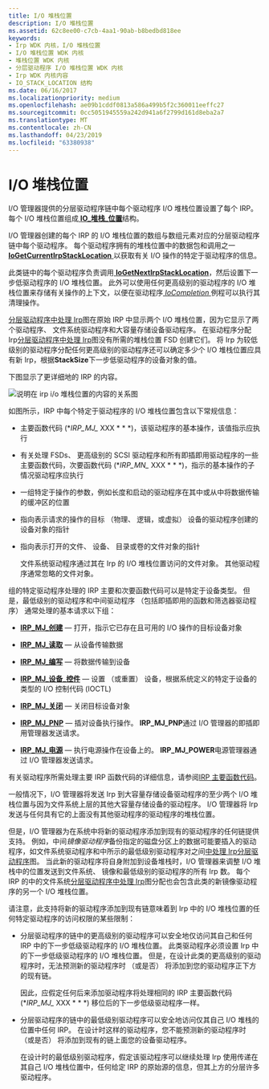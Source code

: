 ```yaml
---
title: I/O 堆栈位置
description: I/O 堆栈位置
ms.assetid: 62c8ee00-c7cb-4aa1-90ab-b8bedbd818ee
keywords:
- Irp WDK 内核，I/O 堆栈位置
- I/O 堆栈位置 WDK 内核
- 堆栈位置 WDK 内核
- 分层驱动程序 I/O 堆栈位置 WDK 内核
- Irp WDK 内核内容
- IO_STACK_LOCATION 结构
ms.date: 06/16/2017
ms.localizationpriority: medium
ms.openlocfilehash: ae09b1cddf0813a586a499b5f2c360011eeffc27
ms.sourcegitcommit: 0cc5051945559a242d941a6f2799d161d8eba2a7
ms.translationtype: MT
ms.contentlocale: zh-CN
ms.lasthandoff: 04/23/2019
ms.locfileid: "63380938"
---
```

# <a name="io-stack-locations"></a>I/O 堆栈位置





I/O 管理器提供的分层驱动程序链中每个驱动程序 I/O 堆栈位置设置了每个 IRP。 每个 I/O 堆栈位置组成[ **IO\_堆栈\_位置**](https://msdn.microsoft.com/library/windows/hardware/ff550659)结构。

I/O 管理器创建的每个 IRP 的 I/O 堆栈位置的数组与数组元素对应的分层驱动程序链中每个驱动程序。 每个驱动程序拥有的堆栈位置中的数据包和调用之一[ **IoGetCurrentIrpStackLocation** ](https://msdn.microsoft.com/library/windows/hardware/ff549174)以获取有关 I/O 操作的特定于驱动程序的信息。

此类链中的每个驱动程序负责调用[ **IoGetNextIrpStackLocation**](https://msdn.microsoft.com/library/windows/hardware/ff549266)，然后设置下一步低驱动程序的 I/O 堆栈位置。 此外可以使用任何更高级别的驱动程序的 I/O 堆栈位置来存储有关操作的上下文，以便在驱动程序[ *IoCompletion* ](https://msdn.microsoft.com/library/windows/hardware/ff548354)例程可以执行其清理操作。

[分层驱动程序中处理 Irp](example-i-o-request---the-details.md#ddk-example-i-o-request---the-details-kg)图在原始 IRP 中显示两个 I/O 堆栈位置，因为它显示了两个驱动程序、 文件系统驱动程序和大容量存储设备驱动程序。 在驱动程序分配 Irp[分层驱动程序中处理 Irp](example-i-o-request---the-details.md#ddk-example-i-o-request---the-details-kg)图没有所需的堆栈位置 FSD 创建它们。 将 Irp 为较低级别的驱动程序分配任何更高级别的驱动程序还可以确定多少个 I/O 堆栈位置应具有新 Irp，根据**StackSize**下一步低驱动程序的设备对象的值。

下图显示了更详细地的 IRP 的内容。

![说明在 irp i/o 堆栈位置的内容的关系图](images/2irpios.png)

如图所示，IRP 中每个特定于驱动程序的 I/O 堆栈位置包含以下常规信息：

- 主要函数代码 (**IRP\_MJ\_* XXX * * *)，该驱动程序的基本操作，该值指示应执行

- 有关处理 FSDs、 更高级别的 SCSI 驱动程序和所有即插即用驱动程序的一些主要函数代码，次要函数代码 (**IRP\_MN\_* XXX * * *)，指示的基本操作的子情况驱动程序应执行

- 一组特定于操作的参数，例如长度和启动的驱动程序在其中或从中将数据传输的缓冲区的位置

- 指向表示请求的操作的目标 （物理、 逻辑，或虚拟） 设备的驱动程序创建的设备对象的指针

- 指向表示打开的文件、 设备、 目录或卷的文件对象的指针

  文件系统驱动程序通过其在 Irp 的 I/O 堆栈位置访问的文件对象。 其他驱动程序通常忽略的文件对象。

组的特定驱动程序处理的 IRP 主要和次要函数代码可以是特定于设备类型。 但是，最低级别的驱动程序和中间驱动程序 （包括即插即用的函数和筛选器驱动程序） 通常处理的基本请求以下组：

-   [**IRP\_MJ\_创建**](https://msdn.microsoft.com/library/windows/hardware/ff550729) — 打开，指示它已存在且可用的 I/O 操作的目标设备对象

-   [**IRP\_MJ\_读取**](https://msdn.microsoft.com/library/windows/hardware/ff550794) — 从设备传输数据

-   [**IRP\_MJ\_编写**](https://msdn.microsoft.com/library/windows/hardware/ff550819) — 将数据传输到设备

-   [**IRP\_MJ\_设备\_控件**](https://msdn.microsoft.com/library/windows/hardware/ff550744) — 设置 （或重置） 设备，根据系统定义的特定于设备的类型的 I/O 控制代码 (IOCTL)

-   [**IRP\_MJ\_关闭**](https://msdn.microsoft.com/library/windows/hardware/ff550720) — 关闭目标设备对象

-   [**IRP\_MJ\_PNP**](https://msdn.microsoft.com/library/windows/hardware/ff550772) — 插对设备执行操作。 **IRP\_MJ\_PNP**通过 I/O 管理器的即插即用管理器发送请求。

-   [**IRP\_MJ\_电源**](https://msdn.microsoft.com/library/windows/hardware/ff550784) — 执行电源操作在设备上的。 **IRP\_MJ\_POWER**电源管理器通过 I/O 管理器发送请求。

有关驱动程序所需处理主要 IRP 函数代码的详细信息，请参阅[IRP 主要函数代码](https://msdn.microsoft.com/library/windows/hardware/ff550710)。

一般情况下，I/O 管理器将发送 Irp 到大容量存储设备驱动程序的至少两个 I/O 堆栈位置与因为文件系统上层的其他大容量存储设备的驱动程序。 I/O 管理器将 Irp 发送与任何具有它的上面没有其他驱动程序的驱动程序的堆栈位置。

但是，I/O 管理器为在系统中将新的驱动程序添加到现有的驱动程序的任何链提供支持。 例如，中间*镜像驱动程序*备份指定的磁盘分区上的数据可能要插入的驱动程序，如文件系统驱动程序和中所示的最低级别驱动程序对之间[中处理 Irp分层驱动程序](example-i-o-request---the-details.md#ddk-example-i-o-request---the-details-kg)图。 当此新的驱动程序将自身附加到设备堆栈时，I/O 管理器来调整 I/O 堆栈中的位置发送到文件系统、 镜像和最低级别的驱动程序的所有 Irp 数。 每个 IRP 的中的文件系统[分层驱动程序中处理 Irp](example-i-o-request---the-details.md#ddk-example-i-o-request---the-details-kg)图分配也会包含此类的新镜像驱动程序的另一个 I/O 堆栈位置。

请注意，此支持将新的驱动程序添加到现有链意味着到 Irp 中的 I/O 堆栈位置的任何特定驱动程序的访问权限的某些限制：

- 分层驱动程序的链中的更高级别的驱动程序可以安全地仅访问其自己和任何 IRP 中的下一步低级驱动程序的 I/O 堆栈位置。 此类驱动程序必须设置 Irp 中的下一步低级驱动程序的 I/O 堆栈位置。 但是，在设计此类的更高级别的驱动程序时，无法预测新的驱动程序时 （或是否） 将添加到您的驱动程序正下方的现有链。

  因此，应假定任何后来添加驱动程序将处理相同的 IRP 主要函数代码 (**IRP\_MJ\_* XXX * * *) 移位后的下一步低级驱动程序一样。

- 分层驱动程序的链中的最低级别驱动程序可以安全地访问仅其自己 I/O 堆栈的位置中任何 IRP。 在设计时这样的驱动程序，您不能预测新的驱动程序时 （或是否） 将添加到现有的链上面您的设备驱动程序。

  在设计时的最低级别驱动程序，假定该驱动程序可以继续处理 Irp 使用传递在其自己 I/O 堆栈位置中，任何给定 IRP 的原始源的信息，但其上方的分层许多驱动程序。

 

 




